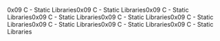 0x09 C - Static Libraries0x09 C - Static Libraries0x09 C - Static Libraries0x09 C - Static Libraries0x09 C - Static Libraries0x09 C - Static Libraries0x09 C - Static Libraries0x09 C - Static Libraries0x09 C - Static Libraries
